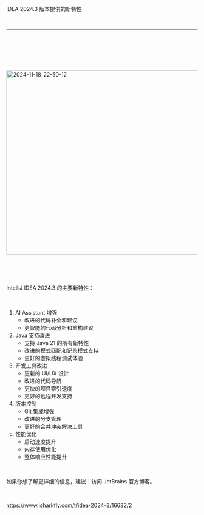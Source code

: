 <p>IDEA 2024.3 版本提供的新特性</p> <br><hr /> <br><p></p> <br><p></p> <br><p class="img-center"><a href="https://cdn.isharkfly.com/com-isharkfly-www/discourse-uploads/original/3X/3/3/3302dca363effe2246176922fa4534f44cd38e02.jpeg" rel="nofollow"><img alt="2024-11-18_22-50-12" height="486" src="https://img-blog.csdnimg.cn/img_convert/d06faf70feaaa39f82be374d6e8093c1.jpeg" width="690" /></a></p> <br><p></p> <br><p>IntelliJ IDEA 2024.3 的主要新特性：</p> <br><ol><li>AI Assistant 增强 <br>  <ul><li>改进的代码补全和建议</li><li>更智能的代码分析和重构建议</li></ul></li><li>Java 支持改进 <br>  <ul><li>支持 Java 21 的所有新特性</li><li>改进的模式匹配和记录模式支持</li><li>更好的虚拟线程调试体验</li></ul></li><li>开发工具改进 <br>  <ul><li>更新的 UI/UX 设计</li><li>改进的代码导航</li><li>更快的项目索引速度</li><li>更好的远程开发支持</li></ul></li><li>版本控制 <br>  <ul><li>Git 集成增强</li><li>改进的分支管理</li><li>更好的合并冲突解决工具</li></ul></li><li>性能优化 <br>  <ul><li>启动速度提升</li><li>内存使用优化</li><li>整体响应性能提升</li></ul></li></ol> <br><p>如果你想了解更详细的信息，建议：访问 JetBrains 官方博客。</p> <br><p><a href="https://www.isharkfly.com/t/idea-2024-3/16632/2" rel="nofollow" title="https://www.isharkfly.com/t/idea-2024-3/16632/2">https://www.isharkfly.com/t/idea-2024-3/16632/2</a></p>